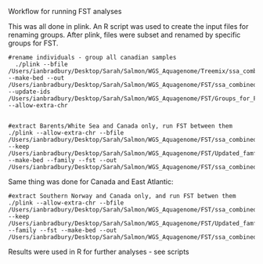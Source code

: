 Workflow for running FST analyses 

This was all done in plink. An R script was used to create the input files for renaming groups. After plink, files were subset and renamed by specific groups for FST. 

```
#rename individuals - group all canadian samples
  ./plink --bfile /Users/ianbradbury/Desktop/Sarah/Salmon/WGS_Aquagenome/Treemix/ssa_combined_wgs_aquagenome_biallelic_PASS_maf001_phased_imputed_plink_update_ids_by_REGION_maf_after_phasing --make-bed --out /Users/ianbradbury/Desktop/Sarah/Salmon/WGS_Aquagenome/FST/ssa_combined_wgs_jan2025_updated_ids_for_FST --update-ids /Users/ianbradbury/Desktop/Sarah/Salmon/WGS_Aquagenome/FST/Groups_for_FST_rename.txt --allow-extra-chr


#extract Barents/White Sea and Canada only, run FST between them
./plink --allow-extra-chr --bfile /Users/ianbradbury/Desktop/Sarah/Salmon/WGS_Aquagenome/FST/ssa_combined_wgs_jan2025_updated_ids_for_FST --keep /Users/ianbradbury/Desktop/Sarah/Salmon/WGS_Aquagenome/FST/Updated_famfile_IDs_Can_Finnmark.txt --make-bed --family --fst --out /Users/ianbradbury/Desktop/Sarah/Salmon/WGS_Aquagenome/FST/ssa_combined_wgs_jan2025_updated_ids_for_FST_Finnmark_Canada

```
Same thing was done for Canada and East Atlantic: 

```
#extract Southern Norway and Canada only, and run FST betwen them
./plink --allow-extra-chr --bfile /Users/ianbradbury/Desktop/Sarah/Salmon/WGS_Aquagenome/FST/ssa_combined_wgs_jan2025_updated_ids_for_FST --keep /Users/ianbradbury/Desktop/Sarah/Salmon/WGS_Aquagenome/FST/Updated_famfile_IDs_Can_SNor.txt --family --fst --make-bed --out /Users/ianbradbury/Desktop/Sarah/Salmon/WGS_Aquagenome/FST/ssa_combined_wgs_nov2020_updated_ids_for_FST_SouthNor_Canada
```

Results were used in R for further analyses - see scripts
